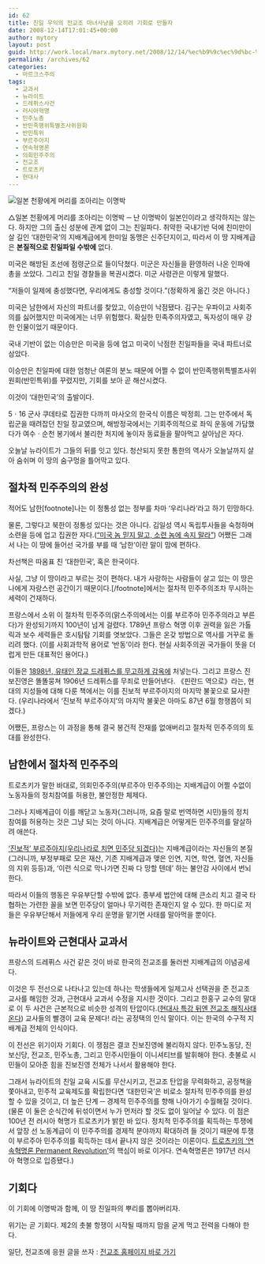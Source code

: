 ```yaml
---
id: 62
title: 친일 우익의 전교조 마녀사냥을 오히려 기회로 만들자
date: 2008-12-14T17:01:45+00:00
author: mytory
layout: post
guid: http://work.local/marx.mytory.net/2008/12/14/%ec%b9%9c%ec%9d%bc-%ec%9a%b0%ec%9d%b5%ec%9d%98-%ec%a0%84%ea%b5%90%ec%a1%b0-%eb%a7%88%eb%85%80%ec%82%ac%eb%83%a5%ec%9d%84-%ec%98%a4%ed%9e%88%eb%a0%a4-%ea%b8%b0%ed%9a%8c%eb%a1%9c-%eb%a7%8c%eb%93%a4/
permalink: /archives/62
categories:
  - 마르크스주의
tags:
  - 교과서
  - 뉴라이트
  - 드레퓌스사건
  - 러시아혁명
  - 민주노총
  - 반민족행위특별조사위원회
  - 반민특위
  - 부르주아지
  - 연속혁명론
  - 의회민주주의
  - 전교조
  - 트로츠키
  - 현대사
---
```

<div class="imageblock">
  <img src="http://cfs11.tistory.com/image/23/tistory/2008/12/15/01/58/49453b50a196f" title="일본 천황에게 머리를 조아리는 이명박" /></p> 
  
  <div class="cap1">
    △일본 천황에게 머리를 조아리는 이명박 ─ 난 이명박이 일본인이라고 생각하지는 않는다. 하지만 그의 출신 성분에 관계 없이 그는 친일파다. 취약한 국내기반 덕에 친미만이 살 길인 ‘대한민국’의 지배계급에게 한미일 동맹은 신주단지이고, 따라서 이 땅 지배계급은 <strong>본질적으로 친일파일 수밖에</strong> 없다.
  </div>
</div>

미국은 해방된 조선에 점령군으로 들이닥쳤다. 미군은 자신들을 환영하러 나온 인파에 총을 쏘았다. 그리고 친일 경찰들을 복권시켰다. 미군 사령관은 이렇게 말했다.

“저들이 일제에 충성했다면, 우리에게도 충성할 것이다.”(정확하게 옮긴 것은 아니다.)

미국은 남한에서 자신의 파트너를 찾았고, 이승만이 낙점됐다. 김구는 우파이고 사회주의를 싫어했지만 미국에게는 너무 위험했다. 확실한 민족주의자였고, 독자성이 매우 강한 인물이었기 때문이다.

국내 기반이 없는 이승만은 미국을 등에 업고 미국이 낙점한 친일파들을 국내 파트너로 삼았다.

이승만은 친일파에 대한 엄청난 여론의 분노 때문에 어쩔 수 없이 반민족행위특별조사위원회(반민특위)를 꾸렸지만, 기회를 보아 곧 해산시켰다.

이것이 ‘대한민국’의 출발이다.

5ㆍ16 군사 쿠데타로 집권한 다까끼 마사오의 한국식 이름은 박정희. 그는 만주에서 독립군을 때려잡던 친일 장교였으며, 해방정국에서는 기회주의적으로 좌익 운동에 가담했다가 여수ㆍ순천 봉기에서 불리한 처지에 놓이자 동료들을 팔아먹고 살아남은 자다.

오늘날 뉴라이트가 그들의 뒤를 잇고 있다. 청산되지 못한 통한의 역사가 오늘날까지 살아 숨쉬며 이 땅의 숨구멍을 틀어막고 있다.

## 절차적 민주주의의 완성

적어도 남한[footnote]나는 이 정통성 없는 정부를 차마 ‘우리나라’라고 하기 민망하다.
  
물론, 그렇다고 북한이 정통성 있다는 것은 아니다. 김일성 역시 독립투사들을 숙청하며 소련을 등에 업고 집권한 자다.(<a title="[“미국 놈 믿지 말고, 소련 놈에 속지 말라”]로 이동합니다." href="http://www.wspaper.org/0_view.php?urn=urn:newsml:counterfire.or.kr:20050119T000000%2B0900:d48-1175:1U" target="_blank">“미국 놈 믿지 말고, 소련 놈에 속지 말라”</a>) 어쨌든 그래서 나는 이 땅에 들어선 국가를 부를 때 ‘남한’이란 말이 맘에 편하다.
  
차선책은 따옴표 친 ‘대한민국’, 혹은 한국이다.
  
사실, 그냥 이 땅이라고 부르는 것이 편하다. 내가 사랑하는 사람들이 살고 있는 이 땅은 나에게 자랑스런 공간이기 때문이다.[/footnote]에서는 절차적 민주주의조차 무시하는 세력이 건재하다.

프랑스에서 소위 이 절차적 민주주의(맑스주의에서는 이를 부르주아 민주주의라고 부른다)가 완성되기까지 100년이 넘게 걸렸다. 1789년 프랑스 혁명 이후 권력을 잃은 가톨릭과 보수 세력들은 호시탐탐 기회를 엿보았다. 그들은 온갖 방법으로 역사를 거꾸로 돌리려 했다. (이를 사회과학적 용어로 ‘반동’이라 한다. 현실 사회주의권 국가들이 뜻을 더럽게 만든 대표적인 용어다.)

이들은 <a title="[위키피디아의 드레퓌스 관련 문서]로 이동합니다." href="http://ko.wikipedia.org/wiki/%EB%93%9C%EB%A0%88%ED%93%8C%EC%8A%A4_%EC%82%AC%EA%B1%B4" target="_blank">1898년, 유태인 장교 드레퓌스를 무고하게 감옥에</a> 처넣는다. 그리고 프랑스 진보진영은 똘똘뭉쳐 1906년 드레퓌스를 무죄로 만들어낸다. 《핀란드 역으로》라는, 현대의 지성들에 대해 다룬 책에서는 이를 진보적 부르주아지의 마지막 불꽃으로 묘사한다. (우리나라에서 ‘진보적 부르주아지’의 마지막 불꽃은 아마도 87년 6월 항쟁쯤이 되겠다.)

어쨌든, 프랑스는 이 과정을 통해 결국 봉건적 잔재를 없애버리고 절차적 민주주의의 토대를 완성한다.

## 남한에서 절차적 민주주의

트로츠키가 말한 바대로, 의회민주주의(부르주아 민주주의)는 지배계급이 어쩔 수없이 노동자들의 정치참여를 허용한, 불안정한 체제다.

그러나 지배계급이 이를 깨닫고 노동자(그러니까, 요즘 말로 번역하면 시민)들의 정치 참여를 허용하는 것은 그냥 되는 것이 아니다. 지배계급은 어떻게든 민주주의를 말살하려 애쓴다.

<a title="[“노무현 정권의 성격”]으로 이동합니다." href="http://www.wspaper.org/0_view.php?urn=urn:newsml:counterfire.or.kr:20040629T000000%2B0900:d12-214:1U" target="_blank">‘진보적’ 부르주아지(우리나라로 치면 민주당 되겠다)</a>는 지배계급이라는 자신들의 본질(그러니까, 부정부패로 모은 재산, 기존 지배계급과 맺은 인연, 지연, 학연, 혈연, 자신들의 지위 등등)과, ‘이런 식으로 막나가면 진짜 다 망할 텐데’ 하는 불안감 사이에서 번뇌한다. 

따라서 이들의 행동은 우유부단할 수밖에 없다. 종부세 법안에 대해 큰소리 치고 결국 타협하는 가련한 꼴을 보면 민주당이 얼마나 무기력한 존재인지 알 수 있다. 한 마디로 저들은 우유부단해서 저들에게 우리 운명을 맡기면 사태를 말아먹을 뿐이다.

## 뉴라이트와 근현대사 교과서

프랑스의 드레퓌스 사건 같은 것이 바로 한국의 전교조를 둘러싼 지배계급의 이념공세다.

이것은 두 전선으로 나타나고 있는데 하나는 학생들에게 일제고사 선택권을 준 전교조 교사를 해임한 것과, 근현대사 교과서 수정을 지시한 것이다. 그리고 한홍구 교수의 말대로 이 두 사건은 근본적으로 비슷한 성격의 탄압이다.(<a title="[http://2kim.idomin.com/561]로 이동합니다." href="http://2kim.idomin.com/561" target="_blank">현대사 특강 뒤엔 전교조 해직사태 온다</a>) 교사들의 빨갱이 교육 문제다! 라는 공정택의 인식 말이다. 이는 한국의 수구적 지배계급 전체의 인식이다.

이 전선은 위기이자 기회다. 이 쟁점은 결코 진보진영에 불리하지 않다. 민주노동당, 진보신당, 전교조, 민주노총, 그리고 민주시민들이 이니셔티브를 발휘해야 한다. 촛불로 시민들이 모아준 힘을 진보진영 전체가 나서서 활용해야 한다.

그래서 뉴라이트의 친일 교육 시도를 무산시키고, 전교조 탄압을 무력화하고, 공정책을 쫓아내고, 민주적 교육제도를 확립한다면 ‘대한민국’은 비로소 절차적 민주주의를 완성할 수 있을 것이고, 더 높은 단계 ─ 경제적 민주주의를 향해 나아가기 수월해질 것이다. (물론 이 둘은 순식간에 뒤섞이면서 누가 먼저라 할 것도 없이 일어날 수 있다. 이 점은 100년 전 러시아 혁명가 트로츠키가 밝힌 바 있다. 정치적 민주주의를 획득하는 투쟁에서 앞장 선 노동계급이 이 민주주의를 경제적 분야까지 확대하려 들 것이기 때문에 투쟁이 부르주아 민주주의를 획득하는 데서 끝나지 않은 것이라는 이론이다. <a title="[존 몰리뉴의 실천가들을 위한 맑스주의 입문 ─ 연속혁명론]으로 이동합니다." href="http://www.wspaper.org/0_view.php?urn=urn:newsml:counterfire.or.kr:20070522T210908%2B0900:c45-marxism:1U" target="_blank">트로츠키의 ‘연속혁명론 Permanent Revolution’</a>의 핵심이 바로 이거다. 연속혁명론은 1917년 러시아 혁명으로 입증됐다.)

## 기회다

이 기회에 이명박과 함께, 이 땅 친일파의 뿌리를 뽑아버리자.

위기는 곧 기회다. 제2의 촛불 항쟁이 시작될 때까지 맘을 굳게 먹고 전력을 다해야 한다.

일단, 전교조에 응원 글을 쓰자 : <a title="[http://www.eduhope.net]로 이동합니다." href="http://www.eduhope.net/" target="_blank">전교조 홈페이지 바로 가기</a>